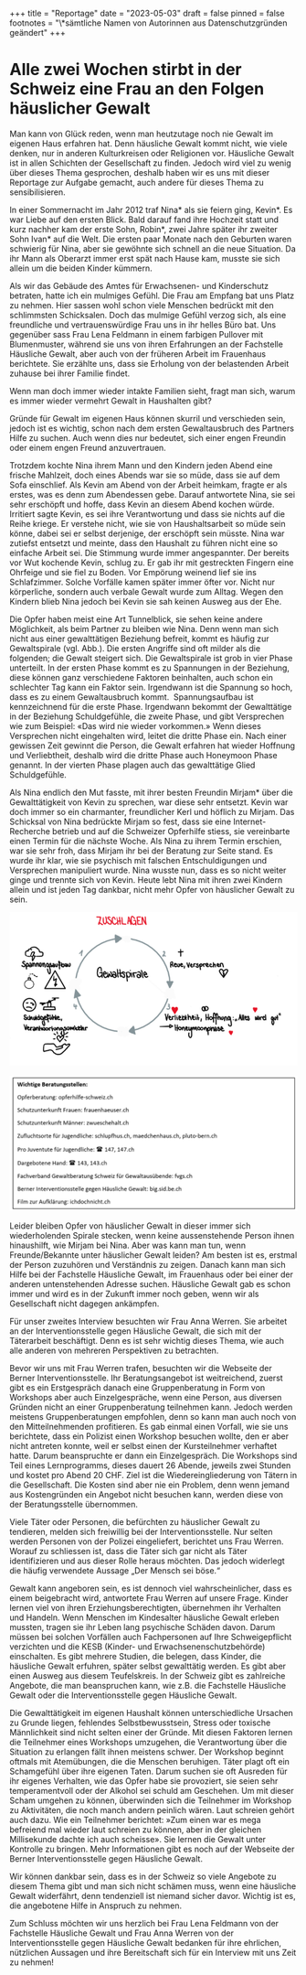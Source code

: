 +++
title = "Reportage"
date = "2023-05-03"
draft = false
pinned = false
footnotes = "\\*sämtliche Namen von Autorinnen aus Datenschutzgründen geändert"
+++
# Alle zwei Wochen stirbt in der Schweiz eine Frau an den Folgen häuslicher Gewalt

Man kann von Glück reden, wenn man heutzutage noch nie Gewalt im eigenen Haus erfahren hat. Denn häusliche Gewalt kommt nicht, wie viele denken, nur in anderen Kulturkreisen oder Religionen vor. Häusliche Gewalt ist in allen Schichten der Gesellschaft zu finden. Jedoch wird viel zu wenig über dieses Thema gesprochen, deshalb haben wir es uns mit dieser Reportage zur Aufgabe gemacht, auch andere für dieses Thema zu sensibilisieren.

In einer Sommernacht im Jahr 2012 traf Nina\* als sie feiern ging, Kevin\*. Es war Liebe auf den ersten Blick. Bald darauf fand ihre Hochzeit statt und kurz nachher kam der erste Sohn, Robin\*, zwei Jahre später ihr zweiter Sohn Ivan\* auf die Welt. Die ersten paar Monate nach den Geburten waren schwierig für Nina, aber sie gewöhnte sich schnell an die neue Situation. Da ihr Mann als Oberarzt immer erst spät nach Hause kam, musste sie sich allein um die beiden Kinder kümmern.

Als wir das Gebäude des Amtes für Erwachsenen- und Kinderschutz betraten, hatte ich ein mulmiges Gefühl. Die Frau am Empfang bat uns Platz zu nehmen. Hier sassen wohl schon viele Menschen bedrückt mit den schlimmsten Schicksalen. Doch das mulmige Gefühl verzog sich, als eine freundliche und vertrauenswürdige Frau uns in ihr helles Büro bat. Uns gegenüber sass Frau Lena Feldmann in einem farbigen Pullover mit Blumenmuster, während sie uns von ihren Erfahrungen an der Fachstelle Häusliche Gewalt, aber auch von der früheren Arbeit im Frauenhaus berichtete. Sie erzählte uns, dass sie Erholung von der belastenden Arbeit zuhause bei ihrer Familie findet.

Wenn man doch immer wieder intakte Familien sieht, fragt man sich, warum es immer wieder vermehrt Gewalt in Haushalten gibt?

Gründe für Gewalt im eigenen Haus können skurril und verschieden sein, jedoch ist es wichtig, schon nach dem ersten Gewaltausbruch des Partners Hilfe zu suchen. Auch wenn dies nur bedeutet, sich einer engen Freundin oder einem engen Freund anzuvertrauen.

Trotzdem kochte Nina ihrem Mann und den Kindern jeden Abend eine frische Mahlzeit, doch eines Abends war sie so müde, dass sie auf dem Sofa einschlief. Als Kevin am Abend von der Arbeit heimkam, fragte er als erstes, was es denn zum Abendessen gebe. Darauf antwortete Nina, sie sei sehr erschöpft und hoffe, dass Kevin an diesem Abend kochen würde. Irritiert sagte Kevin, es sei ihre Verantwortung und dass sie nichts auf die Reihe kriege. Er verstehe nicht, wie sie von Haushaltsarbeit so müde sein könne, dabei sei er selbst derjenige, der erschöpft sein müsste. Nina war zutiefst entsetzt und meinte, dass den Haushalt zu führen nicht eine so einfache Arbeit sei. Die Stimmung wurde immer angespannter. Der bereits vor Wut kochende Kevin, schlug zu. Er gab ihr mit gestreckten Fingern eine Ohrfeige und sie fiel zu Boden. Vor Empörung weinend lief sie ins Schlafzimmer. Solche Vorfälle kamen später immer öfter vor. Nicht nur körperliche, sondern auch verbale Gewalt wurde zum Alltag. Wegen den Kindern blieb Nina jedoch bei Kevin sie sah keinen Ausweg aus der Ehe.

Die Opfer haben meist eine Art Tunnelblick, sie sehen keine andere Möglichkeit, als beim Partner zu bleiben wie Nina. Denn wenn man sich nicht aus einer gewalttätigen Beziehung befreit, kommt es häufig zur Gewaltspirale (vgl. Abb.). Die ersten Angriffe sind oft milder als die folgenden; die Gewalt steigert sich. Die Gewaltspirale ist grob in vier Phase unterteilt. In der ersten Phase kommt es zu Spannungen in der Beziehung, diese können ganz verschiedene Faktoren beinhalten, auch schon ein schlechter Tag kann ein Faktor sein. Irgendwann ist die Spannung so hoch, dass es zu einem Gewaltausbruch kommt.  Spannungsaufbau ist kennzeichnend für die erste Phase. Irgendwann bekommt der Gewalttätige in der Beziehung Schuldgefühle, die zweite Phase, und gibt Versprechen wie zum Beispiel: «Das wird nie wieder vorkommen.» Wenn dieses Versprechen nicht eingehalten wird, leitet die dritte Phase ein. Nach einer gewissen Zeit gewinnt die Person, die Gewalt erfahren hat wieder Hoffnung und Verliebtheit, deshalb wird die dritte Phase auch Honeymoon Phase genannt. In der vierten Phase plagen auch das gewalttätige Glied Schuldgefühle.

Als Nina endlich den Mut fasste, mit ihrer besten Freundin Mirjam* über die Gewalttätigkeit von Kevin zu sprechen, war diese sehr entsetzt. Kevin war doch immer so ein charmanter, freundlicher Kerl und höflich zu Mirjam. Das Schicksal von Nina bedrückte Mirjam so fest, dass sie eine Internet-Recherche betrieb und auf die Schweizer Opferhilfe stiess, sie vereinbarte einen Termin für die nächste Woche. Als Nina zu ihrem Termin erschien, war sie sehr froh, dass Mirjam ihr bei der Beratung zur Seite stand. Es wurde ihr klar, wie sie psychisch mit falschen Entschuldigungen und Versprechen manipuliert wurde. Nina wusste nun, dass es so nicht weiter ginge und trennte sich von Kevin. Heute lebt Nina mit ihren zwei Kindern allein und ist jeden Tag dankbar, nicht mehr Opfer von häuslicher Gewalt zu sein. 

![Abbildung: Gewaltspirale](screenshot-1-.png)

![](textfeld-reportage.png)

Leider bleiben Opfer von häuslicher Gewalt in dieser immer sich wiederholenden Spirale stecken, wenn keine aussenstehende Person ihnen hinaushilft, wie Mirjam bei Nina. Aber was kann man tun, wenn Freunde/Bekannte unter häuslicher Gewalt leiden? Am besten ist es, erstmal der Person zuzuhören und Verständnis zu zeigen. Danach kann man sich Hilfe bei der Fachstelle Häusliche Gewalt, im Frauenhaus oder bei einer der anderen untenstehenden Adresse suchen. Häusliche Gewalt gab es schon immer und wird es in der Zukunft immer noch geben, wenn wir als Gesellschaft nicht dagegen ankämpfen.  

Für unser zweites Interview besuchten wir Frau Anna Werren. Sie arbeitet an der Interventionsstelle gegen Häusliche Gewalt, die sich mit der Täterarbeit beschäftigt. Denn es ist sehr wichtig dieses Thema, wie auch alle anderen von mehreren Perspektiven zu betrachten.

Bevor wir uns mit Frau Werren trafen, besuchten wir die Webseite der Berner Interventionsstelle. Ihr Beratungsangebot ist weitreichend, zuerst gibt es ein Erstgespräch danach eine Gruppenberatung in Form von Workshops aber auch Einzelgespräche, wenn eine Person, aus diversen Gründen nicht an einer Gruppenberatung teilnehmen kann. Jedoch werden meistens Gruppenberatungen empfohlen, denn so kann man auch noch von den Mitteilnehmenden profitieren. Es gab einmal einen Vorfall, wie sie uns berichtete, dass ein Polizist einen Workshop besuchen wollte, den er aber nicht antreten konnte, weil er selbst einen der Kursteilnehmer verhaftet hatte. Darum beanspruchte er dann ein Einzelgespräch. Die Workshops sind Teil eines Lernprogramms, dieses dauert 26 Abende, jeweils zwei Stunden und kostet pro Abend 20 CHF. Ziel ist die Wiedereingliederung von Tätern in die Gesellschaft. Die Kosten sind aber nie ein Problem, denn wenn jemand aus Kostengründen ein Angebot nicht besuchen kann, werden diese von der Beratungsstelle übernommen.

Viele Täter oder Personen, die befürchten zu häuslicher Gewalt zu tendieren, melden sich freiwillig bei der Interventionsstelle. Nur selten werden Personen von der Polizei eingeliefert, berichtet uns Frau Werren. Worauf zu schliessen ist, dass die Täter sich gar nicht als Täter identifizieren und aus dieser Rolle heraus möchten. Das jedoch widerlegt die häufig verwendete Aussage „Der Mensch sei böse.“

Gewalt kann angeboren sein, es ist dennoch viel wahrscheinlicher, dass es einem beigebracht wird, antwortete Frau Werren auf unsere Frage. Kinder lernen viel von ihren Erziehungsberechtigten, übernehmen ihr Verhalten und Handeln. Wenn Menschen im Kindesalter häusliche Gewalt erleben mussten, tragen sie ihr Leben lang psychische Schäden davon. Darum müssen bei solchen Vorfällen auch Fachpersonen auf Ihre Schweigepflicht verzichten und die KESB (Kinder- und Erwachsenenschutzbehörde) einschalten. Es gibt mehrere Studien, die belegen, dass Kinder, die häusliche Gewalt erfuhren, später selbst gewalttätig werden. Es gibt aber einen Ausweg aus diesem Teufelskreis. In der Schweiz gibt es zahlreiche Angebote, die man beanspruchen kann, wie z.B. die Fachstelle Häusliche Gewalt oder die Interventionsstelle gegen Häusliche Gewalt.

Die Gewalttätigkeit im eigenen Haushalt können unterschiedliche Ursachen zu Grunde liegen, fehlendes Selbstbewusstsein, Stress oder toxische Männlichkeit sind nicht selten einer der Gründe. Mit diesen Faktoren lernen die Teilnehmer eines Workshops umzugehen, die Verantwortung über die Situation zu erlangen fällt ihnen meistens schwer. Der Workshop beginnt oftmals mit Atemübungen, die die Menschen beruhigen. Täter plagt oft ein Schamgefühl über ihre eigenen Taten. Darum suchen sie oft Ausreden für ihr eigenes Verhalten, wie das Opfer habe sie provoziert, sie seien sehr temperamentvoll oder der Alkohol sei schuld am Geschehen. Um mit dieser Scham umgehen zu können, überwinden sich die Teilnehmer im Workshop zu Aktivitäten, die noch manch andern peinlich wären. Laut schreien gehört auch dazu. Wie ein Teilnehmer berichtet: »Zum einen war es mega befreiend mal wieder laut schreien zu können, aber in der gleichen Millisekunde dachte ich auch scheisse». Sie lernen die Gewalt unter Kontrolle zu bringen. Mehr Informationen gibt es noch auf der Webseite der Berner Interventionsstelle gegen Häusliche Gewalt.

Wir können dankbar sein, dass es in der Schweiz so viele Angebote zu diesem Thema gibt und man sich nicht schämen muss, wenn eine häusliche Gewalt widerfährt, denn tendenziell ist niemand sicher davor. Wichtig ist es, die angebotene Hilfe in Anspruch zu nehmen.

Zum Schluss möchten wir uns herzlich bei Frau Lena Feldmann von der Fachstelle Häusliche Gewalt und Frau Anna Werren von der Interventionsstelle gegen Häusliche Gewalt bedanken für ihre ehrlichen, nützlichen Aussagen und ihre Bereitschaft sich für ein Interview mit uns Zeit zu nehmen!